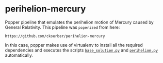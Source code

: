 # perihelion-mercury

Popper pipeline that emulates the perihelion motion of Mercury caused by General Relativity.
This pipeline was `poperized` from here: 

`
https://github.com/ckoerber/perihelion-mercury
`

In this case, popper makes use of virtualenv to install all the required dependencies and
executes the scripts [`base_solution.py`](./py-scripts/base_solution.py) and 
[`perihelion.py`](./py-scripts/perihelion.py) automatically. 

